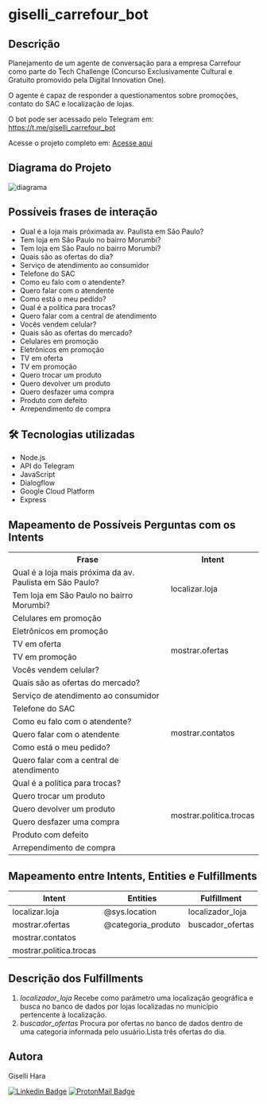# giselli_carrefour_bot

## Descrição

Planejamento de um agente de conversação para a empresa Carrefour como parte do Tech Challenge (Concurso Exclusivamente Cultural e Gratuito promovido pela Digital Innovation One).

O agente é capaz de responder a questionamentos sobre promoções, contato do SAC e localização de lojas.

O bot pode ser acessado pelo Telegram em: https://t.me/giselli_carrefour_bot

Acesse o projeto completo em: [Acesse aqui](https://firebasestorage.googleapis.com/v0/b/projeto-bot-carrefour-ykch.appspot.com/o/Projeto_Giselli_BOT.pdf?alt=media&token=be21ad02-0199-4fff-9fe7-cd1723905ce6)

## Diagrama do Projeto

<img src= "https://firebasestorage.googleapis.com/v0/b/projeto-bot-carrefour-ykch.appspot.com/o/Gi_bot_carrefour.svg?alt=media&token=ae3d85c4-de31-4097-b830-8f9cfab5475a" alt="diagrama" title="diagrama do projeto"  />

## Possíveis frases de interação

* Qual é a loja mais próximada av. Paulista em São Paulo?
* Tem loja em São Paulo no bairro Morumbi?
* Tem loja em São Paulo no bairro Morumbi?
* Quais são as ofertas do dia?
* Serviço de atendimento ao consumidor
* Telefone do SAC
* Como eu falo com o atendente?
* Quero falar com o atendente
* Como está o meu pedido?
* Qual é a política para trocas?
* Quero falar com a central de atendimento
* Vocês vendem celular?
* Quais são as ofertas do mercado?
* Celulares em promoção
* Eletrônicos em promoção
* TV em oferta
* TV em promoção
* Quero trocar um produto
* Quero devolver um produto
* Quero desfazer uma compra
* Produto com defeito
* Arrependimento de compra

## 🛠 Tecnologias utilizadas
* Node.js
* API do Telegram
* JavaScript
* Dialogflow
* Google Cloud Platform
* Express

## Mapeamento de Possíveis Perguntas com os Intents

<table>

<tr>
 <th>Frase</th><th>Intent</th></tr>
<tr>
 <td>Qual é a loja mais próxima da av. Paulista em São Paulo?</td>
 <td rowspan="2">localizar.loja </td>
</tr>
<tr><td>Tem loja em São Paulo no bairro Morumbi?</td></tr>
<tr>
 <td>Celulares em promoção</td>
 <td rowspan="6">mostrar.ofertas</td>
</tr>
<tr><td>Eletrônicos em promoção</td></tr>
<tr><td>TV em oferta</td></tr>
<tr><td>TV em promoção</td></tr>
<tr><td>Vocês vendem celular?</td></tr>
<tr><td>Quais são as ofertas do mercado?</td></tr>

<tr>
 <td>Serviço de atendimento ao consumidor</td>
 <td rowspan="6">mostrar.contatos</td>
</tr>
<tr><td>Telefone do SAC</td></tr>
<tr><td>Como eu falo com o atendente?</td></tr>
<tr><td>Quero falar com o atendente</td></tr>
<tr><td>Como está o meu pedido?</td></tr>
<tr><td>Quero falar com a central de atendimento</td></tr>

<tr>
 <td>Qual é a política para trocas?</td>
 <td rowspan="6">mostrar.politica.trocas</td>
</tr>
<tr><td>Quero trocar um produto</td></tr>
<tr><td>Quero devolver um produto</td></tr>
<tr><td>Quero desfazer uma compra</td></tr>
<tr><td>Produto com defeito</td></tr>
<tr><td>Arrependimento de compra</td></tr>

</table>

## Mapeamento entre Intents, Entities e Fulfillments

| Intent                  | Entities           | Fulfillment
| ----------------------- | ------------------ | ---------------- |
| localizar.loja          | @sys.location      | localizador_loja |
| mostrar.ofertas         | @categoria_produto | buscador_ofertas |
| mostrar.contatos        |                    |                  |
| mostrar.politica.trocas |                    |                  |

## Descrição dos Fulfillments
1. *localizador_loja*
Recebe como parâmetro uma localização geográfica e busca no banco de dados por lojas localizadas no município pertencente à localização.
2. *buscador_ofertas*
Procura por ofertas no banco de dados dentro de uma categoria informada pelo usuário.Lista três ofertas do dia.

## Autora

Giselli Hara

 [![Linkedin Badge](https://img.shields.io/badge/-GiselliHara-blue?style=flat-square&logo=Linkedin&logoColor=white&link=https://www.linkedin.com/in/giselli-hara/)](https://www.linkedin.com/in/giselli-hara/) 
[![ProtonMail Badge](https://img.shields.io/badge/-gi@hara.ninja-c14438?style=flat-square&logo=ProtonMail&logoColor=white&color=darkblue&link=mailto:gi@hara.ninja)](mailto:gi@hara.ninja)

